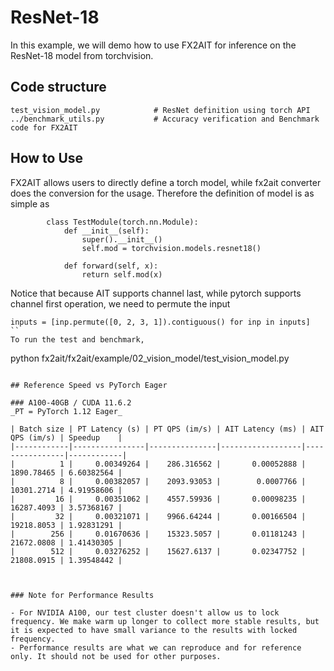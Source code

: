 # ResNet-18

In this example, we will demo how to use FX2AIT for inference on the ResNet-18 model from torchvision.

## Code structure
```
test_vision_model.py            # ResNet definition using torch API
../benchmark_utils.py           # Accuracy verification and Benchmark code for FX2AIT
```

## How to Use
FX2AIT allows users to directly define a torch model, while fx2ait converter does the conversion for the usage.
Therefore the definition of model is as simple as
```
        class TestModule(torch.nn.Module):
            def __init__(self):
                super().__init__()
                self.mod = torchvision.models.resnet18()

            def forward(self, x):
                return self.mod(x)
```
Notice that because AIT supports channel last, while pytorch supports channel first operation, we need to permute the input
```
inputs = [inp.permute([0, 2, 3, 1]).contiguous() for inp in inputs]
``
To run the test and benchmark,
```
python fx2ait/fx2ait/example/02_vision_model/test_vision_model.py
```

## Reference Speed vs PyTorch Eager

### A100-40GB / CUDA 11.6.2
_PT = PyTorch 1.12 Eager_

| Batch size | PT Latency (s) | PT QPS (im/s) | AIT Latency (ms) | AIT QPS (im/s) | Speedup    |
|------------|----------------|---------------|------------------|----------------|------------|
|          1 |     0.00349264 |    286.316562 |       0.00052888 |     1890.78465 | 6.60382564 |
|          8 |     0.00382057 |    2093.93053 |        0.0007766 |     10301.2714 | 4.91958606 |
|         16 |     0.00351062 |    4557.59936 |       0.00098235 |     16287.4093 | 3.57368167 |
|         32 |     0.00321071 |    9966.64244 |       0.00166504 |     19218.8053 | 1.92831291 |
|        256 |     0.01670636 |    15323.5057 |       0.01181243 |     21672.0808 | 1.41430305 |
|        512 |     0.03276252 |    15627.6137 |       0.02347752 |     21808.0915 | 1.39548442 |



### Note for Performance Results

- For NVIDIA A100, our test cluster doesn't allow us to lock frequency. We make warm up longer to collect more stable results, but it is expected to have small variance to the results with locked frequency.
- Performance results are what we can reproduce and for reference only. It should not be used for other purposes.
